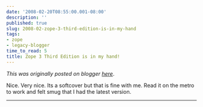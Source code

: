 ```yaml
---
date: '2008-02-20T08:55:00.001-08:00'
description: ''
published: true
slug: 2008-02-zope-3-third-edition-is-in-my-hand
tags:
- zope
- legacy-blogger
time_to_read: 5
title: Zope 3 Third Edition is in my hand!
---
```


*This was originally posted on blogger [here](https://pydanny.blogspot.com/2008/02/zope-3-third-edition-is-in-my-hand.html)*.

Nice.  Very nice.  Its a softcover but that is fine with me.  Read it on the metro to work and felt smug that I had the latest version.

---

